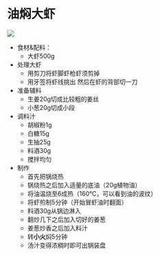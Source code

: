 油焖大虾
===
![](https://img.shields.io/badge/%E7%A7%8D%E7%B1%BB-%E5%AE%B6%E5%B8%B8%E8%8F%9C-orange)

- 食材&配料：
  - 大虾500g
- 处理大虾
  - 用剪刀将虾脚虾枪虾须剪掉
  - 用牙签将虾线挑出 然后在虾的背部切一刀
- 准备辅料
  - 生姜20g切成比较粗的姜丝
  - 小葱20g切成小段
- 调料汁
  - 胡椒粉1g
  - 白糖15g
  - 生抽25g
  - 料酒30g
  - 搅拌均匀
- 制作
  - 首先把锅烧热
  - 锅烧热之后加入适量的底油（20g植物油）
  - 将油温烧至6成热（160°C，可以看到油的波纹）
  - 将虾煎制5分钟（开始冒虾油时翻面）
  - 料酒30g从锅边淋入
  - 翻炒几下之后加入切好的姜葱
  - 姜葱炒香之后加入料汁
  - 转**小火**焖5分钟
  - 汤汁变得浓稠时即可出锅装盘

